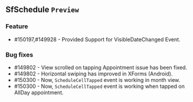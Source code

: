 ## SfSchedule `Preview`

### Feature

* \#150197,#149928 - Provided Support for VisibleDateChanged Event.

### Bug fixes

* \#149802 - View scrolled on tapping Appointment issue has been fixed.
* \#149802 - Horizontal swiping has improved in XForms (Android).
* \#150300 - Now, `ScheduleCellTapped` event is working in month view. 
* \#150300 - Now, `ScheduleCellTapped` event is working when tapped on AllDay appointment.